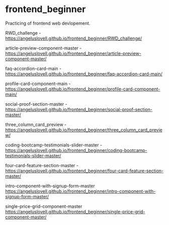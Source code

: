 # frontend_beginner
Practicing of frontend web devlopement.


RWD_challenge -
https://angeluslovell.github.io/frontend_beginner/RWD_challenge/

article-preview-component-master -
https://angeluslovell.github.io/frontend_beginner/article-preview-component-master/

faq-accordion-card-main -
https://angeluslovell.github.io/frontend_beginner/faq-accordion-card-main/

profile-card-component-main -
https://angeluslovell.github.io/frontend_beginner/profile-card-component-main/

social-proof-section-master -
https://angeluslovell.github.io/frontend_beginner/social-proof-section-master/

three_column_card_preview -
https://angeluslovell.github.io/frontend_beginner/three_column_card_preview/

coding-bootcamp-testimonials-slider-master -
https://angeluslovell.github.io/frontend_beginner/coding-bootcamp-testimonials-slider-master/

four-card-feature-section-master -
https://angeluslovell.github.io/frontend_beginner/four-card-feature-section-master/

intro-component-with-signup-form-master
https://angeluslovell.github.io/frontend_beginner/intro-component-with-signup-form-master/

single-price-grid-component-master
https://angeluslovell.github.io/frontend_beginner/single-price-grid-component-master/